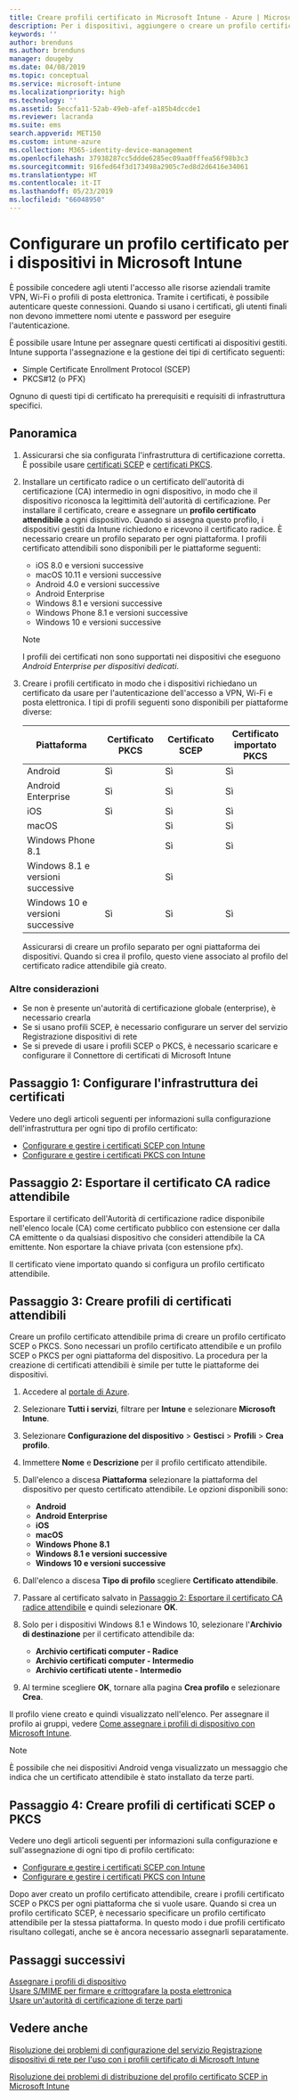 ```yaml
---
title: Creare profili certificato in Microsoft Intune - Azure | Microsoft Docs
description: Per i dispositivi, aggiungere o creare un profilo certificato configurando l'ambiente di certificato SCEP o PKCS, esportare il certificato pubblico, creare il profilo nel portale di Azure e quindi assegnare SCEP o PKCS ai profili certificato in Microsoft Intune nel portale di Azure
keywords: ''
author: brenduns
ms.author: brenduns
manager: dougeby
ms.date: 04/08/2019
ms.topic: conceptual
ms.service: microsoft-intune
ms.localizationpriority: high
ms.technology: ''
ms.assetid: 5eccfa11-52ab-49eb-afef-a185b4dccde1
ms.reviewer: lacranda
ms.suite: ems
search.appverid: MET150
ms.custom: intune-azure
ms.collection: M365-identity-device-management
ms.openlocfilehash: 37938287cc5ddde6285ec09aa0fffea56f98b3c3
ms.sourcegitcommit: 916fed64f3d173498a2905c7ed8d2d6416e34061
ms.translationtype: HT
ms.contentlocale: it-IT
ms.lasthandoff: 05/23/2019
ms.locfileid: "66048950"
---
```

# <a name="configure-a-certificate-profile-for-your-devices-in-microsoft-intune"></a>Configurare un profilo certificato per i dispositivi in Microsoft Intune

È possibile concedere agli utenti l'accesso alle risorse aziendali tramite VPN, Wi-Fi o profili di posta elettronica. Tramite i certificati, è possibile autenticare queste connessioni. Quando si usano i certificati, gli utenti finali non devono immettere nomi utente e password per eseguire l'autenticazione.

È possibile usare Intune per assegnare questi certificati ai dispositivi gestiti. Intune supporta l'assegnazione e la gestione dei tipi di certificato seguenti:

- Simple Certificate Enrollment Protocol (SCEP)
- PKCS#12 (o PFX)

Ognuno di questi tipi di certificato ha prerequisiti e requisiti di infrastruttura specifici.


## <a name="overview"></a>Panoramica

1. Assicurarsi che sia configurata l'infrastruttura di certificazione corretta. È possibile usare [certificati SCEP](certificates-scep-configure.md) e [certificati PKCS](certficates-pfx-configure.md).

2. Installare un certificato radice o un certificato dell'autorità di certificazione (CA) intermedio in ogni dispositivo, in modo che il dispositivo riconosca la legittimità dell'autorità di certificazione. Per installare il certificato, creare e assegnare un **profilo certificato attendibile** a ogni dispositivo. Quando si assegna questo profilo, i dispositivi gestiti da Intune richiedono e ricevono il certificato radice. È necessario creare un profilo separato per ogni piattaforma. I profili certificato attendibili sono disponibili per le piattaforme seguenti:

    - iOS 8.0 e versioni successive
    - macOS 10.11 e versioni successive
    - Android 4.0 e versioni successive
    - Android Enterprise  
    - Windows 8.1 e versioni successive
    - Windows Phone 8.1 e versioni successive
    - Windows 10 e versioni successive

    > [!NOTE]  
    > I profili dei certificati non sono supportati nei dispositivi che eseguono *Android Enterprise per dispositivi dedicati*.

3. Creare i profili certificato in modo che i dispositivi richiedano un certificato da usare per l'autenticazione dell'accesso a VPN, Wi-Fi e posta elettronica. I tipi di profili seguenti sono disponibili per piattaforme diverse:  

   | Piattaforma     |Certificato PKCS|Certificato SCEP| Certificato importato PKCS | 
   |--------------|----------------|----------------|-------------------|
   | Android                | Sì    | Sì    | Sì    |
   | Android Enterprise     | Sì    | Sì    | Sì    |
   | iOS                    | Sì    | Sì    | Sì    |
   | macOS                  |        | Sì    | Sì    |
   | Windows Phone 8.1      |        | Sì    | Sì    |
   | Windows 8.1 e versioni successive  |        | Sì    |        |
   | Windows 10 e versioni successive   | Sì    | Sì    | Sì    |

   Assicurarsi di creare un profilo separato per ogni piattaforma dei dispositivi. Quando si crea il profilo, questo viene associato al profilo del certificato radice attendibile già creato.

### <a name="further-considerations"></a>Altre considerazioni

- Se non è presente un'autorità di certificazione globale (enterprise), è necessario crearla
- Se si usano profili SCEP, è necessario configurare un server del servizio Registrazione dispositivi di rete
- Se si prevede di usare i profili SCEP o PKCS, è necessario scaricare e configurare il Connettore di certificati di Microsoft Intune


## <a name="step-1-configure-your-certificate-infrastructure"></a>Passaggio 1: Configurare l'infrastruttura dei certificati

Vedere uno degli articoli seguenti per informazioni sulla configurazione dell'infrastruttura per ogni tipo di profilo certificato:

- [Configurare e gestire i certificati SCEP con Intune](certificates-scep-configure.md)
- [Configurare e gestire i certificati PKCS con Intune](certficates-pfx-configure.md)


## <a name="step-2-export-your-trusted-root-ca-certificate"></a>Passaggio 2: Esportare il certificato CA radice attendibile

Esportare il certificato dell'Autorità di certificazione radice disponibile nell'elenco locale (CA) come certificato pubblico con estensione cer dalla CA emittente o da qualsiasi dispositivo che consideri attendibile la CA emittente. Non esportare la chiave privata (con estensione pfx).

Il certificato viene importato quando si configura un profilo certificato attendibile.

## <a name="step-3-create-trusted-certificate-profiles"></a>Passaggio 3: Creare profili di certificati attendibili
Creare un profilo certificato attendibile prima di creare un profilo certificato SCEP o PKCS. Sono necessari un profilo certificato attendibile e un profilo SCEP o PKCS per ogni piattaforma del dispositivo. La procedura per la creazione di certificati attendibili è simile per tutte le piattaforme dei dispositivi.

1. Accedere al [portale di Azure](https://portal.azure.com).
2. Selezionare **Tutti i servizi**, filtrare per **Intune** e selezionare **Microsoft Intune**.
3. Selezionare **Configurazione del dispositivo** > **Gestisci** > **Profili** > **Crea profilo**.
4. Immettere **Nome** e **Descrizione** per il profilo certificato attendibile.
5. Dall'elenco a discesa **Piattaforma** selezionare la piattaforma del dispositivo per questo certificato attendibile. Le opzioni disponibili sono:

    - **Android**
    - **Android Enterprise**
    - **iOS**
    - **macOS**
    - **Windows Phone 8.1**
    - **Windows 8.1 e versioni successive**
    - **Windows 10 e versioni successive**

6. Dall'elenco a discesa **Tipo di profilo** scegliere **Certificato attendibile**.
7. Passare al certificato salvato in [Passaggio 2: Esportare il certificato CA radice attendibile](#step-2-export-your-trusted-root-ca-certificate) e quindi selezionare **OK**.
8. Solo per i dispositivi Windows 8.1 e Windows 10, selezionare l'**Archivio di destinazione** per il certificato attendibile da:

    - **Archivio certificati computer - Radice**
    - **Archivio certificati computer - Intermedio**
    - **Archivio certificati utente - Intermedio**

9. Al termine scegliere **OK**, tornare alla pagina **Crea profilo** e selezionare **Crea**.

Il profilo viene creato e quindi visualizzato nell'elenco. Per assegnare il profilo ai gruppi, vedere [Come assegnare i profili di dispositivo con Microsoft Intune](device-profile-assign.md).

   >[!NOTE]
   > È possibile che nei dispositivi Android venga visualizzato un messaggio che indica che un certificato attendibile è stato installato da terze parti.

## <a name="step-4-create-scep-or-pkcs-certificate-profiles"></a>Passaggio 4: Creare profili di certificati SCEP o PKCS

Vedere uno degli articoli seguenti per informazioni sulla configurazione e sull'assegnazione di ogni tipo di profilo certificato:

- [Configurare e gestire i certificati SCEP con Intune](certificates-scep-configure.md)
- [Configurare e gestire i certificati PKCS con Intune](certficates-pfx-configure.md)

Dopo aver creato un profilo certificato attendibile, creare i profili certificato SCEP o PKCS per ogni piattaforma che si vuole usare. Quando si crea un profilo certificato SCEP, è necessario specificare un profilo certificato attendibile per la stessa piattaforma. In questo modo i due profili certificato risultano collegati, anche se è ancora necessario assegnarli separatamente.

## <a name="next-steps"></a>Passaggi successivi
[Assegnare i profili di dispositivo](device-profile-assign.md)  
[Usare S/MIME per firmare e crittografare la posta elettronica](certificates-s-mime-encryption-sign.md)  
[Usare un'autorità di certificazione di terze parti](certificate-authority-add-scep-overview.md)

## <a name="see-also"></a>Vedere anche

[Risoluzione dei problemi di configurazione del servizio Registrazione dispositivi di rete per l'uso con i profili certificato di Microsoft Intune](https://support.microsoft.com/help/4459540)

[Risoluzione dei problemi di distribuzione del profilo certificato SCEP in Microsoft Intune](https://support.microsoft.com/help/4457481)
